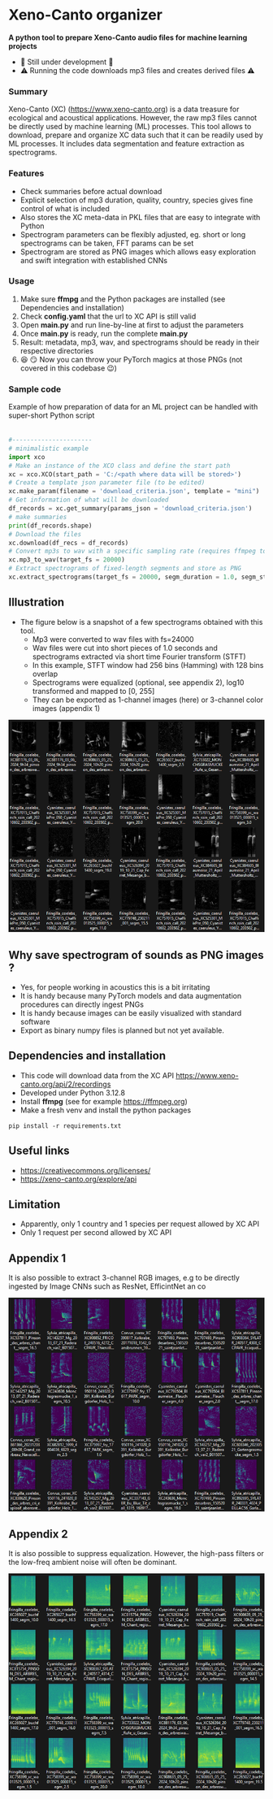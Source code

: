 # Xeno-Canto organizer 

**A python tool to prepare Xeno-Canto audio files for machine learning projects**
* :construction:  Still under development :construction:
* :warning: Running the code downloads mp3 files and creates derived files :warning:

### Summary
Xeno-Canto (XC) (https://www.xeno-canto.org) is a data treasure for ecological and acoustical applications. 
However, the raw mp3 files cannot be directly used by machine learning (ML) processes. 
This tool allows to download, prepare and organize XC data such that it can be readily used by ML processes.
It includes data segmentation and feature extraction as spectrograms.

### Features
* Check summaries before actual download
* Explicit selection of mp3 duration, quality, country, species gives fine control of what is included
* Also stores the XC meta-data in PKL files that are easy to integrate with Python
* Spectrogram parameters can be flexibly adjusted, eg. short or long spectrograms can be taken, FFT params can be set
* Spectrogram are stored as PNG images which allows easy exploration and swift integration with established CNNs

### Usage
1. Make sure **ffmpg** and the Python packages are installed (see Dependencies and installation)
2. Check **config.yaml** that the url to XC API is still valid
3. Open **main.py** and run line-by-line at first to adjust the parameters
4. Once **main.py** is ready, run the complete **main.py** 
5. Result: metadata, mp3, wav, and spectrograms should be ready in their respective directories
6. :satisfied: :smirk: Now you can throw your PyTorch magics at those PNGs (not covered in this codebase :wink:) 


### Sample code
Example of how preparation of data for an ML project can be handled with super-short Python script
```python

#----------------------
# minimalistic example
import xco 
# Make an instance of the XCO class and define the start path 
xc = xco.XCO(start_path = 'C:/<path where data will be stored>')
# Create a template json parameter file (to be edited)
xc.make_param(filename = 'download_criteria.json', template = "mini")
# Get information of what will be downloaded
df_records = xc.get_summary(params_json = 'download_criteria.json')
# make summaries  
print(df_records.shape)
# Download the files 
xc.download(df_recs = df_records)
# Convert mp3s to wav with a specific sampling rate (requires ffmpeg to be installed)
xc.mp3_to_wav(target_fs = 20000)
# Extract spectrograms of fixed-length segments and store as PNG
xc.extract_spectrograms(target_fs = 20000, segm_duration = 1.0, segm_step = 0.5, win_siz = 512, win_olap = 192, equalize = False, colormap='viridis')
```

## Illustration
* The figure below is a snapshot of a few spectrograms obtained with this tool.
    * Mp3 were converted to wav files with fs=24000
    * Wav files were cut into short pieces of 1.0 seconds and spectrograms extracted via short time Fourier transform (STFT)
    * In this example, STFT window had 256 bins (Hamming) with 128 bins overlap
    * Spectrograms were equalized (optional, see appendix 2), log10 transformed and mapped to [0, 255]
    * They can be exported as 1-channel images (here) or 3-channel color images (appendix 1)

![](./images/spectros_02.png)  

## Why save spectrogram of sounds as PNG images ?
* Yes, for people working in acoustics this is a bit irritating
* It is handy because many PyTorch models and data augmentation procedures can directly ingest PNGs
* It is handy because images can be easily visualized with standard software
* Export as binary numpy files is planned but not yet available.

## Dependencies and installation
* This code will download data from the XC API https://www.xeno-canto.org/api/2/recordings
* Developed under Python 3.12.8
* Install **ffmpg** (see for example https://ffmpeg.org)
* Make a fresh venv and install the python packages 
```
pip install -r requirements.txt
```

## Useful links
* https://creativecommons.org/licenses/
* https://xeno-canto.org/explore/api


## Limitation
* Apparently, only 1 country and 1 species per request allowed by XC API
* Only 1 request per second allowed by XC API


## Appendix 1

It is also possible to extract 3-channel RGB images, e.g to be directly ingested by Image CNNs such as ResNet, EfficintNet an co

![](./images/spectros_01.png)  


## Appendix 2

It is also possible to suppress equalization. 
However, the high-pass filters or the low-freq ambient noise will often be dominant.

![](./images/spectros_03.png)  









